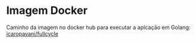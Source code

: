 # Imagem Docker

Caminho da imagem no docker hub para executar a aplcação em Golang: [icaropavani/fullcycle](https://hub.docker.com/layers/icaropavani/fullcycle/latest/images/sha256-e0169c5c4b4a5c9da974585974cf1408cbf868e36f5e59226c68aed42c7204a1?context=repo)


